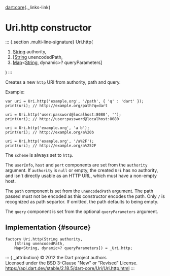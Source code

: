 [dart:core](../../dart-core/dart-core-library){._links-link}

Uri.http constructor
====================

::: {.section .multi-line-signature}
Uri.http(

1.  [String](../string-class) authority,
2.  \[[String](../string-class) unencodedPath,
3.  [Map](../map-class)\<[String](../string-class), dynamic\>?
    queryParameters\]

)
:::

Creates a new `http` URI from authority, path and query.

Example:

``` {.language-dart data-language="dart"}
var uri = Uri.http('example.org', '/path', { 'q' : 'dart' });
print(uri); // http://example.org/path?q=dart

uri = Uri.http('user:password@localhost:8080', '');
print(uri); // http://user:password@localhost:8080

uri = Uri.http('example.org', 'a b');
print(uri); // http://example.org/a%20b

uri = Uri.http('example.org', '/a%2F');
print(uri); // http://example.org/a%252F
```

The `scheme` is always set to `http`.

The `userInfo`, `host` and `port` components are set from the
`authority` argument. If `authority` is `null` or empty, the created
`Uri` has no authority, and isn\'t directly usable as an HTTP URL, which
must have a non-empty host.

The `path` component is set from the `unencodedPath` argument. The path
passed must not be encoded as this constructor encodes the path. Only
`/` is recognized as path separtor. If omitted, the path defaults to
being empty.

The `query` component is set from the optional `queryParameters`
argument.

Implementation {#source}
--------------

``` {.language-dart data-language="dart"}
factory Uri.http(String authority,
    [String unencodedPath,
    Map<String, dynamic>? queryParameters]) = _Uri.http;
```

::: {._attribution}
© 2012 the Dart project authors\
Licensed under the BSD 3-Clause \"New\" or \"Revised\" License.\
<https://api.dart.dev/stable/2.18.5/dart-core/Uri/Uri.http.html>
:::
